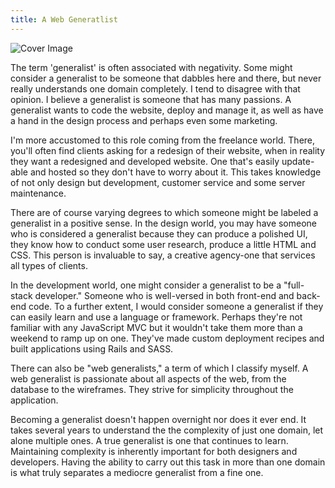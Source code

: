 ```yaml
---
title: A Web Generatlist
---
```

![Cover Image](http://i.imgur.com/azHY8Nz.png)

The term 'generalist' is often associated with negativity. Some might consider a generalist to be someone that dabbles here and there, but never really understands one domain completely. I tend to disagree with that opinion. I believe a generalist is someone that has many passions. A generalist wants to code the website, deploy and manage it, as well as have a hand in the design process and perhaps even some marketing.

I'm more accustomed to this role coming from the freelance world. There, you'll often find clients asking for a redesign of their website, when in reality they want a redesigned and developed website. One that's easily update-able and hosted so they don't have to worry about it. This takes knowledge of not only design but development, customer service and some server maintenance.

There are of course varying degrees to which someone might be labeled a generalist in a positive sense. In the design world, you may have someone who is considered a generalist because they can produce a polished UI, they know how to conduct some user research, produce a little HTML and CSS. This person is invaluable to say, a creative agency-one that services all types of clients.

In the development world, one might consider a generalist to be a "full-stack developer." Someone who is well-versed in both front-end and back-end code. To a further extent, I would consider someone a generalist if they can easily learn and use a language or framework. Perhaps they're not familiar with any JavaScript MVC but it wouldn't take them more than a weekend to ramp up on one. They've made custom deployment recipes and built applications using Rails and SASS.

There can also be "web generalists," a term of which I classify myself. A web generalist is passionate about all aspects of the web, from the database to the wireframes. They strive for simplicity throughout the application.

Becoming a generalist doesn't happen overnight nor does it ever end. It takes several years to understand the the complexity of just one domain, let alone multiple ones. A true generalist is one that continues to learn. Maintaining complexity is inherently important for both designers and developers. Having the ability to carry out this task in more than one domain is what truly separates a mediocre generalist from a fine one.